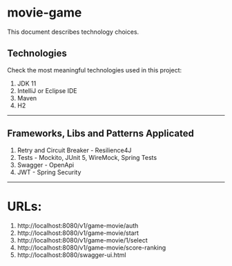 # movie-game

This document describes technology choices.

## Technologies

Check the most meaningful technologies used in this project:

1. JDK 11
2. IntelliJ or Eclipse IDE
3. Maven
4. H2
---

## Frameworks, Libs and Patterns Applicated

1. Retry and Circuit Breaker - Resilience4J
2. Tests - Mockito, JUnit 5, WireMock, Spring Tests
3. Swagger - OpenApi
4. JWT - Spring Security
---

# URLs:
1. http://localhost:8080/v1/game-movie/auth
2. http://localhost:8080/v1/game-movie/start
3. http://localhost:8080/v1/game-movie/1/select
4. http://localhost:8080/v1/game-movie/score-ranking
5. http://localhost:8080/swagger-ui.html
